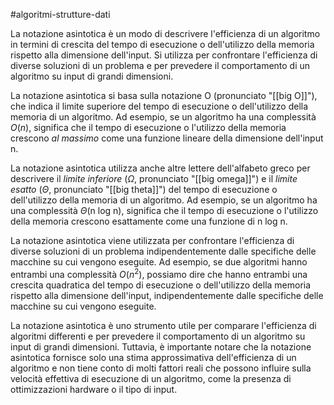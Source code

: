 #algoritmi-strutture-dati 

La notazione asintotica è un modo di descrivere l'efficienza di un algoritmo in termini di crescita del tempo di esecuzione o dell'utilizzo della memoria rispetto alla dimensione dell'input. Si utilizza per confrontare l'efficienza di diverse soluzioni di un problema e per prevedere il comportamento di un algoritmo su input di grandi dimensioni.

La notazione asintotica si basa sulla notazione O (pronunciato "[[big O]]"), che indica il limite superiore del tempo di esecuzione o dell'utilizzo della memoria di un algoritmo. Ad esempio, se un algoritmo ha una complessità $O(n)$, significa che il tempo di esecuzione o l'utilizzo della memoria crescono _al massimo_ come una funzione lineare della dimensione dell'input n.

La notazione asintotica utilizza anche altre lettere dell'alfabeto greco per descrivere il _limite inferiore_ ($\Omega$, pronunciato "[[big omega]]") e il _limite esatto_ ($\Theta$, pronunciato "[[big theta]]") del tempo di esecuzione o dell'utilizzo della memoria di un algoritmo. Ad esempio, se un algoritmo ha una complessità $\Theta$(n log n), significa che il tempo di esecuzione o l'utilizzo della memoria crescono esattamente come una funzione di n log n.

La notazione asintotica viene utilizzata per confrontare l'efficienza di diverse soluzioni di un problema indipendentemente dalle specifiche delle macchine su cui vengono eseguite. Ad esempio, se due algoritmi hanno entrambi una complessità $O(n^2)$, possiamo dire che hanno entrambi una crescita quadratica del tempo di esecuzione o dell'utilizzo della memoria rispetto alla dimensione dell'input, indipendentemente dalle specifiche delle macchine su cui vengono eseguite.

La notazione asintotica è uno strumento utile per comparare l'efficienza di algoritmi differenti e per prevedere il comportamento di un algoritmo su input di grandi dimensioni. Tuttavia, è importante notare che la notazione asintotica fornisce solo una stima approssimativa dell'efficienza di un algoritmo e non tiene conto di molti fattori reali che possono influire sulla velocità effettiva di esecuzione di un algoritmo, come la presenza di ottimizzazioni hardware o il tipo di input.